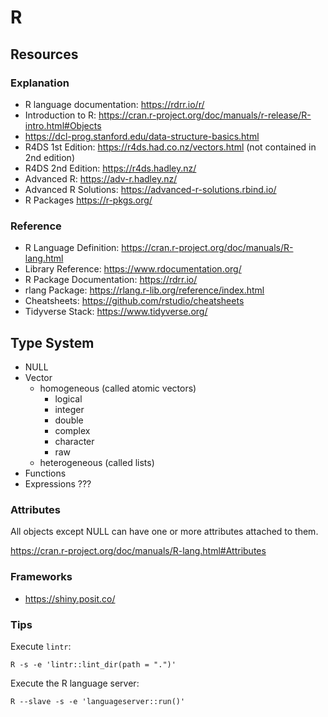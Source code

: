 # R

## Resources

### Explanation

* R language documentation: https://rdrr.io/r/
* Introduction to R: https://cran.r-project.org/doc/manuals/r-release/R-intro.html#Objects
* https://dcl-prog.stanford.edu/data-structure-basics.html
* R4DS 1st Edition: https://r4ds.had.co.nz/vectors.html (not contained in 2nd edition)
* R4DS 2nd Edition: https://r4ds.hadley.nz/
* Advanced R: https://adv-r.hadley.nz/
* Advanced R Solutions: https://advanced-r-solutions.rbind.io/
* R Packages https://r-pkgs.org/

### Reference

* R Language Definition: https://cran.r-project.org/doc/manuals/R-lang.html
* Library Reference: https://www.rdocumentation.org/
* R Package Documentation: https://rdrr.io/
* rlang Package: https://rlang.r-lib.org/reference/index.html
* Cheatsheets: https://github.com/rstudio/cheatsheets
* Tidyverse Stack: https://www.tidyverse.org/

## Type System

* NULL
* Vector
    * homogeneous (called atomic vectors)
        * logical
        * integer
        * double
        * complex
        * character
        * raw
    * heterogeneous (called lists)
* Functions
* Expressions ???

### Attributes

All objects except NULL can have one or more attributes attached to them.

https://cran.r-project.org/doc/manuals/R-lang.html#Attributes

### Frameworks

* https://shiny.posit.co/

### Tips

Execute `lintr`:

```
R -s -e 'lintr::lint_dir(path = ".")'
```

Execute the R language server:

```
R --slave -s -e 'languageserver::run()'
```
